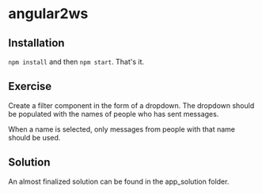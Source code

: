 # angular2ws

## Installation
`npm install` and then `npm start`. That's it.

## Exercise
Create a filter component in the form of a dropdown. The dropdown should be populated with the names of people who has sent messages.

When a name is selected, only messages from people with that name should be used.

## Solution
An almost finalized solution can be found in the app_solution folder.
